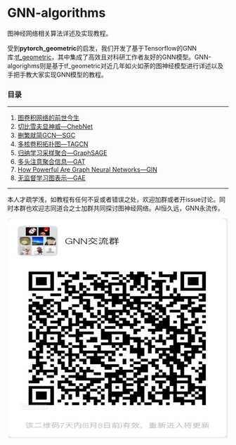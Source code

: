 # GNN-algorithms
图神经网络相关算法详述及实现教程。

受到**pytorch_geometric**的启发，我们开发了基于Tensorflow的GNN库:[tf_geometric](https://github.com/CrawlScript/tf_geometric)，其中集成了高效且对科研工作者友好的GNN模型。GNN-algorighms则是基于tf_geometric对近几年如火如荼的图神经模型进行详述以及手把手教大家实现GNN模型的教程。

### 目录

***

1. [图卷积网络的前世今生](https://github.com/wangyouze/GNN-algorithms/tree/master/GCN%E7%9A%84%E5%89%8D%E4%B8%96%E4%BB%8A%E7%94%9F)
2. [切比雪夫显神威—ChebNet](https://github.com/wangyouze/GNN-algorithms/tree/master/chebNet-%E5%88%87%E6%AF%94%E9%9B%AA%E5%A4%AB%E5%A4%9A%E9%A1%B9%E5%BC%8F%E8%BF%91%E4%BC%BC%E5%9B%BE%E5%8D%B7%E7%A7%AF%E6%A0%B8)
3. [删繁就简GCN—SGC](https://github.com/wangyouze/GNN-algorithms/tree/master/SGC-%E7%AE%80%E5%8C%96GCN)
4. [多核卷积拓扑图—TAGCN](https://github.com/wangyouze/GNN-algorithms/tree/master/TAGCN-%E9%83%A8%E5%88%86%E8%BF%98%E5%8E%9FGCN%E5%AF%B9%E5%8D%B7%E7%A7%AF%E6%A0%B8%E7%9A%84%E7%AE%80%E5%8C%96)
5. [归纳学习采样聚合—GraphSAGE](https://github.com/wangyouze/GNN-algorithms/tree/master/GraphSAGE-%E5%AD%A6%E4%B9%A0%E8%81%9A%E5%90%88%E5%87%BD%E6%95%B0)
6. [多头注意聚合信息—GAT](https://github.com/wangyouze/GNN-algorithms/tree/master/GAT-%E6%B3%A8%E6%84%8F%E5%8A%9B%E6%9C%BA%E5%88%B6%E5%9C%A8%E5%9B%BE%E4%B8%8A%E7%9A%84%E5%BA%94%E7%94%A8)
7. [How Powerful Are Graph Neural Networks—GIN](https://github.com/wangyouze/GNN-algorithms/tree/master/GIN-%E5%9B%BE%E5%90%8C%E6%9E%84%E7%BD%91%E7%BB%9C)
8. [无监督学习图表示—GAE](https://github.com/CrawlScript/TensorFlow-GAE-Tutorial)





***

本人才疏学浅，如教程有任何不妥或者错误之处，欢迎加群或者开issue讨论。同时本群也欢迎志同道合之士加群共同探讨图神经网络。AI恒久远，GNN永流传。

<div align=center>
    <img src="GNN交流群二维码.png" width = "500" height = "500" alt="" align=center/>








